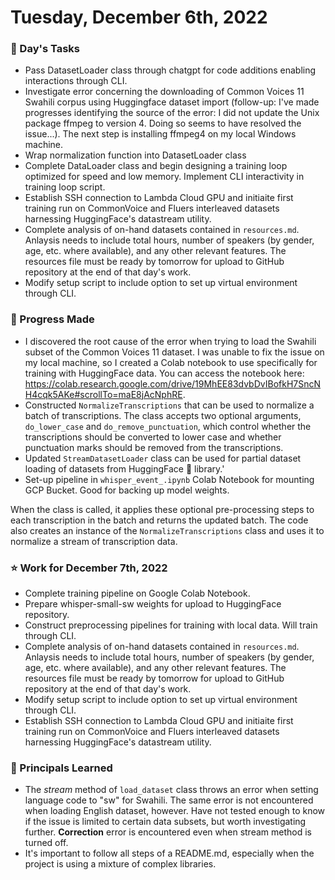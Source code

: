 # Tuesday, December 6th, 2022

### 🏹 Day's Tasks

* Pass DatasetLoader class through chatgpt for code additions enabling interactions through CLI.
* Investigate error concerning the downloading of Common Voices 11 Swahili corpus using Huggingface dataset import (follow-up: I've made progresses identifying the source of the error: I did not update the Unix package ffmpeg to version 4. Doing so seems to have resolved the issue...). The next step is installing ffmpeg4 on my local Windows machine.
* Wrap normalization function into DatasetLoader class
* Complete DataLoader class and begin designing a training loop optimized for speed and low memory. Implement CLI interactivity in training loop script.
* Establish SSH connection to Lambda Cloud GPU and initiaite first training run on CommonVoice and Fluers interleaved datasets harnessing HuggingFace's datastream utility.
* Complete analysis of on-hand datasets contained in `resources.md`. Anlaysis needs to include total hours, number of speakers (by gender, age, etc. where available), and any other relevant features. The resources file must be ready by tomorrow for upload to GitHub repository at the end of that day's work.
* Modify setup script to include option to set up virtual environment through CLI.

### 🎯 Progress Made

* I discovered the root cause of the error when trying to load the Swahili subset of the Common Voices 11 dataset. I was unable to fix the issue on my local machine, so I created a Colab notebook to use specifically for training with HuggingFace data. You can access the notebook here: https://colab.research.google.com/drive/19MhEE83dvbDvIBofkH7SncNH4cqk5AKe#scrollTo=maE8jAcNphRE.
* Constructed `NormalizeTranscriptions` that can be used to normalize a batch of transcriptions. The class accepts two optional arguments, `do_lower_case` and `do_remove_punctuation`, which control whether the transcriptions should be converted to lower case and whether punctuation marks should be removed from the transcriptions.
* Updated `StreamDatasetLoader` class can be used for partial dataset loading of datasets from HuggingFace 🤗 library.'
* Set-up pipeline in `whisper_event_.ipynb` Colab Notebook for mounting GCP Bucket. Good for backing up model weights.

When the class is called, it applies these optional pre-processing steps to each transcription in the batch and returns the updated batch. The code also creates an instance of the `NormalizeTranscriptions` class and uses it to normalize a stream of transcription data.

### ⭐ Work for December 7th, 2022

* Complete training pipeline on Google Colab Notebook.
* Prepare whisper-small-sw weights for upload to HuggingFace repository.
* Construct preprocessing pipelines for training with local data. Will train through CLI.
* Complete analysis of on-hand datasets contained in `resources.md`. Anlaysis needs to include total hours, number of speakers (by gender, age, etc. where available), and any other relevant features. The resources file must be ready by tomorrow for upload to GitHub repository at the end of that day's work.
* Modify setup script to include option to set up virtual environment through CLI.
* Establish SSH connection to Lambda Cloud GPU and initiaite first training run on CommonVoice and Fluers interleaved datasets harnessing HuggingFace's datastream utility.

### 🔭 Principals Learned

* The _stream_ method of `load_dataset` class throws an error when setting language code to "sw" for Swahili. The same error is not encountered when loading English dataset, however. Have not tested enough to know if the issue is limited to certain data subsets, but worth investigating further. **Correction** error is encountered even when stream method is turned off.
* It's important to follow all steps of a README.md, especially when the project is using a mixture of complex libraries.
